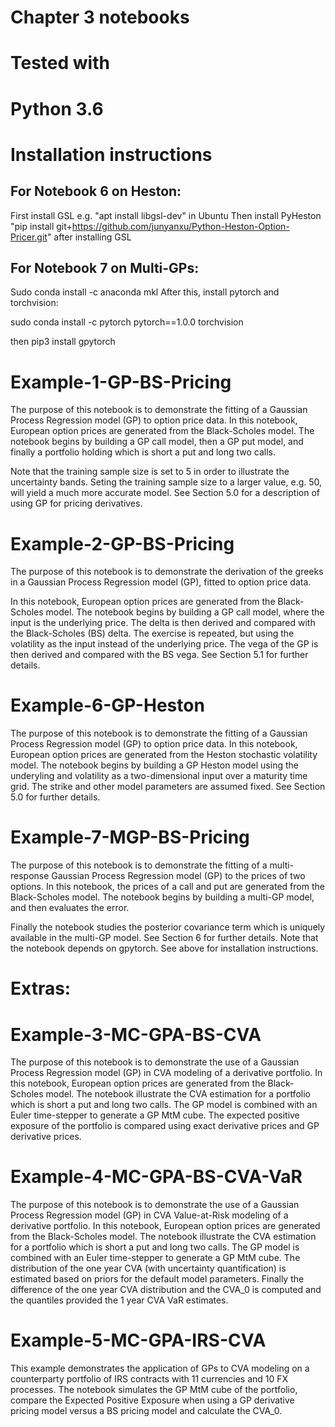 # Chapter 3 notebooks 

# Tested with

# Python 3.6


# Installation instructions

## For Notebook 6 on Heston:
First install GSL
e.g. "apt install libgsl-dev" in Ubuntu
Then install PyHeston
"pip install git+https://github.com/junyanxu/Python-Heston-Option-Pricer.git" after installing GSL
## For Notebook 7 on Multi-GPs:
Sudo conda install -c anaconda mkl After this, install pytorch and torchvision:

sudo conda install -c pytorch pytorch==1.0.0 torchvision

then pip3 install gpytorch

# Example-1-GP-BS-Pricing
The purpose of this notebook is to demonstrate the fitting of a Gaussian Process Regression model (GP) to option price data. In this notebook, European option prices are generated from the Black-Scholes model. The notebook begins by building a GP call model, then a GP put model, and finally a portfolio holding which is short a put and long two calls.

Note that the training sample size is set to 5 in order to illustrate the uncertainty bands. Seting the training sample size to a larger value, e.g. 50, will yield a much more accurate model. See Section 5.0 for a description of using GP for pricing derivatives. 

# Example-2-GP-BS-Pricing
The purpose of this notebook is to demonstrate the derivation of the greeks in a Gaussian Process Regression model (GP), fitted to option price data. 

In this notebook, European option prices are generated from the Black-Scholes model.  The notebook begins by building a GP call model, where the input is the underlying price. The delta is then derived and compared with the Black-Scholes (BS)
delta. The exercise is repeated, but using the volatility as the input instead of the underlying price. The vega of the GP is then derived and compared with the BS vega. See Section 5.1 for further details.

# Example-6-GP-Heston
The purpose of this notebook is to demonstrate the fitting of a Gaussian Process Regression model (GP) to option price data. In this notebook, European option prices are generated from the Heston stochastic volatility model.  The notebook begins by building a GP Heston model using the underyling and volatility as a two-dimensional input over a maturity time grid. The strike and other model parameters are assumed fixed. See Section 5.0 for further details.

# Example-7-MGP-BS-Pricing
The purpose of this notebook is to demonstrate the fitting of a multi-response Gaussian Process Regression model (GP) to the prices of two options. In this notebook, the prices of a call and put are generated from the Black-Scholes model.  The notebook begins by building a multi-GP model, and then evaluates the error.

Finally the notebook studies the posterior covariance term which is uniquely available in the multi-GP model. See Section 6 for further details. Note that the notebook depends on gpytorch. See above for installation instructions.

# Extras:


# Example-3-MC-GPA-BS-CVA
The purpose of this notebook is to demonstrate the use of a Gaussian Process Regression model (GP) in CVA modeling of a derivative portfolio. In this notebook, European option prices are generated from the Black-Scholes model. The notebook illustrate the CVA estimation for a portfolio which is short a put and long two calls. The GP model is combined with an Euler time-stepper to generate a GP MtM cube. The expected positive exposure of the portfolio is compared using exact derivative prices and GP derivative prices. 

# Example-4-MC-GPA-BS-CVA-VaR
The purpose of this notebook is to demonstrate the use of a Gaussian Process Regression model (GP) in CVA Value-at-Risk modeling of a derivative portfolio. In this notebook, European option prices are generated from the Black-Scholes model. The notebook illustrate the CVA estimation for a portfolio which is short a put and long two calls. The GP model is combined with an Euler time-stepper to generate a GP MtM cube. The distribution of the one year CVA (with uncertainty quantification) is estimated based on priors for the default model parameters. Finally the difference of the one year CVA distribution and the CVA_0 is computed and the quantiles provided the 1 year CVA VaR estimates.

# Example-5-MC-GPA-IRS-CVA
This example demonstrates the application of GPs to CVA modeling on a counterparty portfolio of IRS contracts with 11 currencies and 10 FX processes. The notebook simulates the GP MtM cube of the portfolio, compare the Expected Positive Exposure when using a GP derivative pricing model versus a BS pricing model and calculate the CVA_0.

